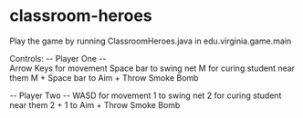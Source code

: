 # classroom-heroes

Play the game by running ClassroomHeroes.java in edu.virginia.game.main

Controls:
-- Player One -- <br />
Arrow Keys for movement
Space bar to swing net
M for curing student near them
M + Space bar to Aim + Throw Smoke Bomb

-- Player Two --
WASD for movement
1 to swing net
2 for curing student near them
2 + 1 to Aim + Throw Smoke Bomb
